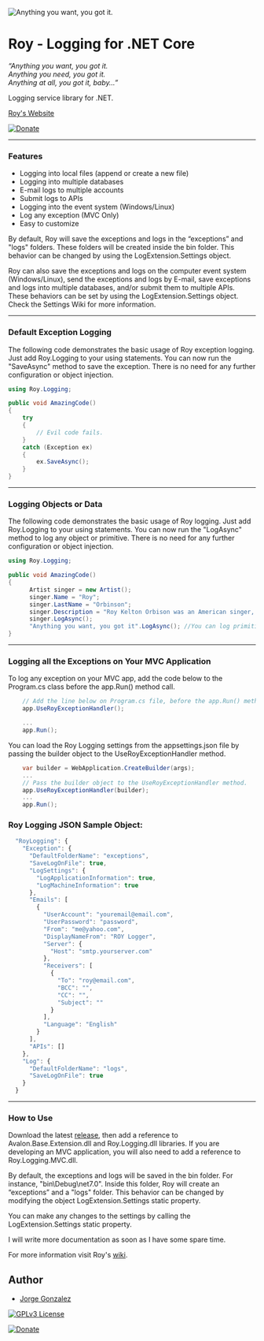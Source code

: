 ![Anything you want, you got it.](https://jorge-github.github.io/Roy/web/images/logo-biggerfont-white.PNG)

# Roy - Logging for .NET Core

_“Anything you want, you got it._  
_Anything you need, you got it._  
_Anything at all, you got it, baby…”_

Logging service library for .NET.

[Roy's Website](https://jorge-github.github.io/Roy/)

[![Donate](https://jorge-github.github.io/Roy/web/images/donate.png)](https://www.paypal.com/donate/?hosted_button_id=R7WNFY544K8LQ)

---
### Features

- Logging into local files (append or create a new file)
- Logging into multiple databases
- E-mail logs to multiple accounts
- Submit logs to APIs 
- Logging into the event system (Windows/Linux)
- Log any exception (MVC Only)
- Easy to customize

By default, Roy will save the exceptions and logs in the “exceptions” and "logs" folders. These folders will be created inside the bin folder. This behavior can be changed by using the LogExtension.Settings object.

Roy can also save the exceptions and logs on the computer event system (Windows/Linux), send the exceptions and logs by E-mail, 
save exceptions and logs into multiple databases, and/or submit them to multiple APIs. 
These behaviors can be set by using the LogExtension.Settings object. Check the Settings Wiki for more information.

---
### Default Exception Logging

The following code demonstrates the basic usage of Roy exception logging. Just add Roy.Logging to your using statements. 
You can now run the "SaveAsync" method to save the exception. There is no need for any further configuration or object injection.

```cs
using Roy.Logging;

public void AmazingCode()
{
    try
    {
        // Evil code fails.
    }
    catch (Exception ex)
    {
        ex.SaveAsync();
    }
}
```
---
### Logging Objects or Data

The following code demonstrates the basic usage of Roy logging. Just add Roy.Logging to your using statements. 
You can now run the "LogAsync" method to log any object or primitive. There is no need for any further configuration or object injection.

```cs
using Roy.Logging;

public void AmazingCode()
{
      Artist singer = new Artist();
      singer.Name = "Roy";
      singer.LastName = "Orbinson";
      singer.Description = "Roy Kelton Orbison was an American singer, songwriter, and musician.";
      singer.LogAsync();
      "Anything you want, you got it".LogAsync(); //You can log primitives too.
}
```
---
### Logging all the Exceptions on Your MVC Application

To log any exception on your MVC app, add the code below to the Program.cs class before the app.Run() method call.

```cs
    // Add the line below on Program.cs file, before the app.Run() method call.
    app.UseRoyExceptionHandler();

    ...
    app.Run();    
```

You can load the Roy Logging settings from the appsettings.json file by passing the builder object to the UseRoyExceptionHandler method.

```cs
    var builder = WebApplication.CreateBuilder(args);
    ...
    // Pass the builder object to the UseRoyExceptionHandler method.
    app.UseRoyExceptionHandler(builder);
    ...
    app.Run();    
```

### Roy Logging JSON Sample Object:

```js client
  "RoyLogging": {
    "Exception": {
      "DefaultFolderName": "exceptions",
      "SaveLogOnFile": true,
      "LogSettings": {
        "LogApplicationInformation": true,
        "LogMachineInformation": true
      },
      "Emails": [
        {
          "UserAccount": "youremail@email.com",
          "UserPassword": "password",
          "From": "me@yahoo.com",
          "DisplayNameFrom": "ROY Logger",
          "Server": {
            "Host": "smtp.yourserver.com"
          },
          "Receivers": [
            {
              "To": "roy@email.com",
              "BCC": "",
              "CC": "",
              "Subject": ""
            }
          ],
          "Language": "English"
        }
      ],
      "APIs": []
    },
    "Log": {
      "DefaultFolderName": "logs",
      "SaveLogOnFile": true
    }
  }
```
---
### How to Use

Download the latest [release](https://github.com/Jorge-GitHub/Roy/releases), then add a reference to Avalon.Base.Extension.dll and Roy.Logging.dll libraries. If you are developing an MVC application, you will also need to add a reference to Roy.Logging.MVC.dll.

By default, the exceptions and logs will be saved in the bin folder. For instance, "bin\Debug\net7.0". 
Inside this folder, Roy will create an “exceptions” and a "logs" folder. This behavior can be changed 
by modifying the object LogExtension.Settings static property.

You can make any changes to the settings by calling the LogExtension.Settings static property.

I will write more documentation as soon as I have some spare time.

For more information visit Roy's [wiki](https://github.com/Jorge-GitHub/Roy/wiki).

## Author
- [Jorge Gonzalez](https://github.com/Jorge-GitHub)

[![GPLv3 License](https://img.shields.io/badge/License-GPL%20v3-yellow.svg)](https://opensource.org/licenses/)

[![Donate](https://jorge-github.github.io/Roy/web/images/donate.png)](https://www.paypal.com/donate/?hosted_button_id=R7WNFY544K8LQ)
